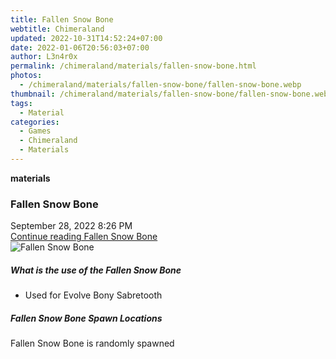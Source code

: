 ```yaml
---
title: Fallen Snow Bone
webtitle: Chimeraland
updated: 2022-10-31T14:52:24+07:00
date: 2022-01-06T20:56:03+07:00
author: L3n4r0x
permalink: /chimeraland/materials/fallen-snow-bone.html
photos:
  - /chimeraland/materials/fallen-snow-bone/fallen-snow-bone.webp
thumbnail: /chimeraland/materials/fallen-snow-bone/fallen-snow-bone.webp
tags:
  - Material
categories:
  - Games
  - Chimeraland
  - Materials
---
```


<section id="bootstrap-wrapper"><link rel="stylesheet" href="https://cdn.statically.io/gh/dimaslanjaka/Web-Manajemen/40ac3225/css/bootstrap-4.5-wrapper.css"/><div class="row g-0 border rounded overflow-hidden flex-md-row mb-4 shadow-sm position-relative"><div class="col p-4 d-flex flex-column position-static"><strong class="d-inline-block mb-2 text-success">materials</strong><h3 class="mb-0">Fallen Snow Bone</h3><div class="mb-1 text-muted">September 28, 2022 8:26 PM</div><a href="#" class="stretched-link d-none">Continue reading Fallen Snow Bone</a></div><div class="col-auto d-none d-lg-block"><img src="/chimeraland/materials/fallen-snow-bone/fallen-snow-bone.webp" alt="Fallen Snow Bone"/></div></div><div class="row"><div class="col-lg-6 col-12 mb-2"><div class="card"><div class="card-body"><h5 class="card-title">What is the use of the Fallen Snow Bone</h5><div class="card-text"><ul><li>Used for Evolve Bony Sabretooth</li></ul></div></div></div></div><div class="col-lg-6 col-12 mb-2"></div><div class="col-12 mb-2"><h5>Fallen Snow Bone Spawn Locations</h5><p>Fallen Snow Bone is randomly spawned</p></div></div></section>